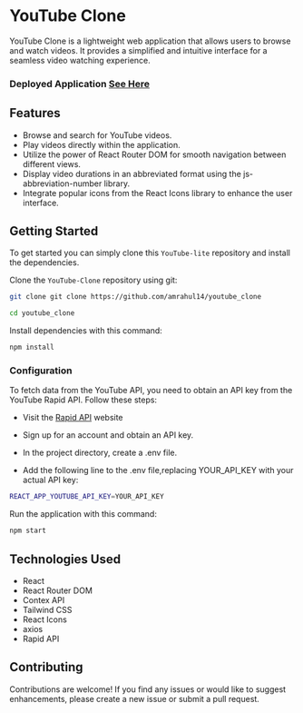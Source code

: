 # YouTube Clone

YouTube Clone is a lightweight web application that allows users to browse and watch videos. It provides a simplified and intuitive interface for a seamless video watching experience.

### Deployed Application [See Here](https://youtube9708.netlify.app/)

## Features

- Browse and search for YouTube videos.
- Play videos directly within the application.
- Utilize the power of React Router DOM for smooth navigation between different views.
- Display video durations in an abbreviated format using the js-abbreviation-number library.
- Integrate popular icons from the React Icons library to enhance the user interface.

## Getting Started
To get started  you can simply clone this `YouTube-lite` repository and install the dependencies.

Clone the `YouTube-Clone` repository using git:

```bash
git clone git clone https://github.com/amrahul14/youtube_clone

cd youtube_clone
```

Install dependencies with this command:
```bash
npm install
```
### Configuration
To fetch data from the YouTube API, you need to obtain an API key from the YouTube Rapid API. Follow these steps:

- Visit the  [Rapid API](https://rapidapi.com/) website

- Sign up for an account and obtain an API key.

- In the project directory, create a .env file.

- Add the following line to the .env file,replacing YOUR_API_KEY with your actual API key:

```bash
REACT_APP_YOUTUBE_API_KEY=YOUR_API_KEY
```

Run the application with this command:
```bash
npm start
```
## Technologies Used

* React
* React Router DOM
* Contex API
* Tailwind CSS
* React Icons
* axios
* Rapid API

## Contributing
Contributions are welcome! If you find any issues or would like to suggest enhancements, please create a new issue or submit a pull request.
